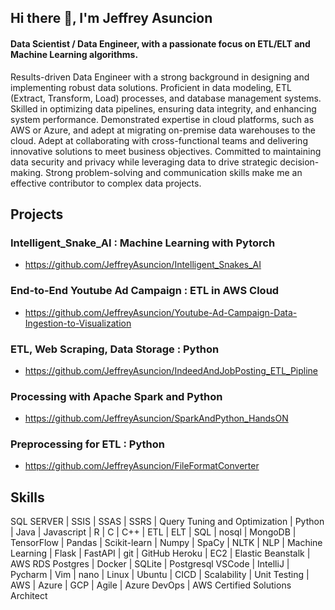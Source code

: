 ## Hi there 👋,  I'm Jeffrey Asuncion
#### Data Scientist / Data Engineer, with a passionate focus on ETL/ELT and Machine Learning algorithms.

Results-driven Data Engineer with a strong background in designing and implementing robust data solutions. Proficient in data modeling, ETL (Extract, Transform, Load) processes, and database management systems. Skilled in optimizing data pipelines, ensuring data integrity, and enhancing system performance. Demonstrated expertise in cloud platforms, such as AWS or Azure, and adept at migrating on-premise data warehouses to the cloud. Adept at collaborating with cross-functional teams and delivering innovative solutions to meet business objectives. Committed to maintaining data security and privacy while leveraging data to drive strategic decision-making. Strong problem-solving and communication skills make me an effective contributor to complex data projects.

## Projects

### Intelligent_Snake_AI : Machine Learning with Pytorch
* https://github.com/JeffreyAsuncion/Intelligent_Snakes_AI

### End-to-End Youtube Ad Campaign : ETL in AWS Cloud  
* https://github.com/JeffreyAsuncion/Youtube-Ad-Campaign-Data-Ingestion-to-Visualization 

### ETL, Web Scraping, Data Storage : Python
* https://github.com/JeffreyAsuncion/IndeedAndJobPosting_ETL_Pipline

### Processing with Apache Spark and Python
* https://github.com/JeffreyAsuncion/SparkAndPython_HandsON

### Preprocessing for ETL : Python
* https://github.com/JeffreyAsuncion/FileFormatConverter

## Skills
SQL SERVER | SSIS | SSAS | SSRS | Query Tuning and Optimization | Python | Java | Javascript |  R |  C |  C++ | ETL | ELT |  SQL | nosql |  MongoDB | TensorFlow | Pandas | Scikit-learn | Numpy | SpaCy |  NLTK |  NLP | Machine Learning | Flask | FastAPI | git | GitHub Heroku | EC2 | Elastic Beanstalk | AWS RDS Postgres | Docker |   SQLite | Postgresql VSCode | IntelliJ | Pycharm | Vim | nano | Linux | Ubuntu |  CICD | Scalability |  Unit Testing | AWS | Azure | GCP | Agile | Azure DevOps | AWS Certified Solutions Architect

